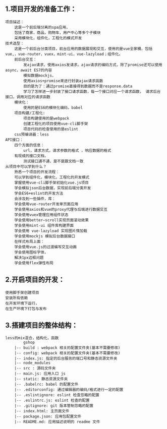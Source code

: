## 1.项目开发的准备工作：

    项目描述：
        这是一个前后端分离的spa应用，
        包括了商家，商品，购物车，用户中心等多个子模块
        采用模块化，组件化，工程化的模式开发
    技术选型：
        这是一个前后台分类项目，前台应用的数据展现和交互，使用的是vue全家桶，包括vue,，vue-router，vuex，mint-ui，vue-lazyload；组件化。
        前后台交互：
            发ajax请求，使用axios发请求。ajax请求的编码方式，除了promise还可以使用async，await ES7的内容
            模拟数据mockjs，
            使用axios+promise来进行封装ajax请求函数
            目的是为了：通过promise直接得到数据而不是response.data
            学习了怎样进一步封装了接口请求函数，每一个接口对应一个请求函数， 请求后台接口，调用对应的请求函数
        模块化：
            使用的是ES6的模块化编码，babel
        项目构建/工程化:
            项目构建使用的是webpack
            创建工程化的项目使用vue-cli脚手架
            项目代码的检查使用的是eslint
        css预编译器：less
    API接口：
        四个方面的信息：
            url，请求方式，请求参数的格式 ，响应数据的格式
        有现成的接口文档，
            测试接口通不通，是不是跟文档一致
    从项目中可以学到什么？
        熟悉一个项目的开发流程：
        可以学到组件化，模块化，工程化的开发模式
        掌握使用vue-cli脚手架初始化vue.js项目
        学会模拟json后台数据，实现前后端分类开发
        学会ES6+eslint的开发方法
        会涉及到一些插件，库：
        学会使用vue-router开发单页面应用
        学会使用axios和vue的proxy代理与后端进行数据交互
        学会使用vuex管理应用组件状态
        学会使用better—scroll实现页面滚动效果
        学会使用mint-ui 组件库构建界面
        学会使用 vue-lazyload 实现图片惰加载
        学会使用mockjs 模拟后台数据接口
        在样式布局上面：
        学会使用vue.js的过渡编写交互动画
        学会使用图标字体，
        解决1px边框问题
        学会使用flex弹性布局

## 2.开启项目的开发：

    使用脚手架创建项目
    安装所有依赖
    在开发环境下运行，
    在生产环境下打包与发布

## 3.搭建项目的整体结构：

    less的mix混合，结构化，函数
            gshop
        |-- build : webpack 相关的配置文件夹(基本不需要修改)
        |-- config: webpack 相关的配置文件夹(基本不需要修改)
        |-- index.js: 指定的后台服务的端口号和静态资源文件夹
        |-- node_modules
        |-- src : 源码文件夹
        |-- main.js: 应用入口 js
        |-- static: 静态资源文件夹
        |-- .babelrc: babel 的配置文件
        |-- .editorconfig: 通过编辑器的编码/格式进行一定的配置
        |-- .eslintignore: eslint 检查忽略的配置
        |-- .eslintrc.js: eslint 检查的配置
        |-- .gitignore: git 版本管制忽略的配置
        |-- index.html: 主页面文件
        |-- package.json: 应用包配置文件
        |-- README.md: 应用描述说明的 readme 文件
